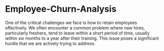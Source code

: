 # Employee-Churn-Analysis
One of the critical challenges we face is how to retain employees effectively. We often encounter a common problem where new hires, particularly freshers, tend to leave within a short period of time, usually within six months to a year after their training. This issue poses a significant hurdle that we are actively trying to address. 
